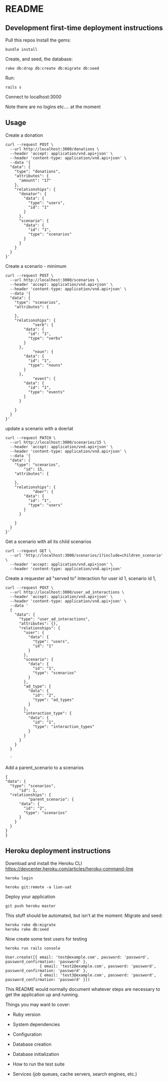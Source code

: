# README

## Development first-time deployment instructions

Pull this repos
Install the gems:

`bundle install`

Create, and seed, the database:

`rake db:drop db:create db:migrate db:seed`

Run:

`rails s`

Connect to localhost:3000

Note there are no logins etc.... at the moment

## Usage

Create a donation

```
curl --request POST \
  --url http://localhost:3000/donations \
  --header 'accept: application/vnd.api+json' \
  --header 'content-type: application/vnd.api+json' \
  --data '{
  "data": {
    "type": "donations",
    "attributes": {
      "amount": "17"
    },
    "relationships": {
      "donator": {
        "data": {
          "type": "users",
          "id": "1"
        }
      },
      "scenario": {
        "data": {
          "id": "1",
          "type": "scenarios"
        }
      }
    }
  }
}'
```

Create a scenario - minimum

```
curl --request POST \
  --url http://localhost:3000/scenarios \
  --header 'accept: application/vnd.api+json' \
  --header 'content-type: application/vnd.api+json' \
  --data '{
  "data": {
    "type": "scenarios",
    "attributes": {

    },
    "relationships": {
			"verb": {
        "data": {
          "id": "1",
          "type": "verbs"
        }
      },
			"noun": {
        "data": {
          "id": "1",
          "type": "nouns"
        }
      },
			"event": {
        "data": {
          "id": "1",
          "type": "events"
        }
      }

    }
  }
}'
```

update a scenario with a doerlat

```
curl --request PATCH \
  --url http://localhost:3000/scenarios/15 \
  --header 'accept: application/vnd.api+json' \
  --header 'content-type: application/vnd.api+json' \
  --data '{
  "data": {
    "type": "scenarios",
		"id": 15,
    "attributes": {

    },
    "relationships": {
			"doer": {
        "data": {
          "id": "1",
          "type": "users"
        }
      }

    }
  }
}'
```

Get a scenario with all its child scenarios

```
curl --request GET \
  --url 'http://localhost:3000/scenarios/1?include=children_scenario' \
  --header 'accept: application/vnd.api+json' \
  --header 'content-type: application/vnd.api+json'
```

Create a requester ad "served to" interaction for user id 1, scenario id 1,

```
curl --request POST \
  --url http://localhost:3000/user_ad_interactions \
  --header 'accept: application/vnd.api+json' \
  --header 'content-type: application/vnd.api+json' \
  --data '
  {
    "data": {
      "type": "user_ad_interactions",
      "attributes": {},
      "relationships": {
        "user": {
          "data": {
            "type": "users",
            "id": "1"
          }
        },
        "scenario": {
          "data": {
            "id": "1",
            "type": "scenarios"
          }
        },
        "ad_type": {
          "data": {
            "id": "2",
            "type": "ad_types"
          }
        },
        "interaction_type": {
          "data": {
            "id": "1",
            "type": "interaction_types"
          }
        }
      }
    }
  }

  '
  ```

  Add a parent_scenario to a scenarios

  ```
  {
  "data": {
    "type": "scenarios",
		"id": 1,
    "relationships": {
			"parent_scenario": {
        "data": {
          "id": "2",
          "type": "scenarios"
        }
      }
    }
  }
}
```

## Heroku deployment instructions

Download and install the Heroku CLI https://devcenter.heroku.com/articles/heroku-command-line

`heroku login`

`heroku git:remote -a lion-uat`

Deploy your application

`git push heroku master`

This stuff should be automated, but isn't at the moment:
Migrate and seed:

```
heroku rake db:migrate
heroku rake db:seed
```

Now create some test users for testing

`heroku run rails console`

```
User.create([{ email: 'test@example.com', password: 'password', password_confirmation: 'password' },
               { email: 'test2@example.com', password: 'password', password_confirmation: 'password' },
               { email: 'test3@example.com', password: 'password', password_confirmation: 'password' }])
```



This README would normally document whatever steps are necessary to get the
application up and running.

Things you may want to cover:

* Ruby version

* System dependencies

* Configuration

* Database creation

* Database initialization

* How to run the test suite

* Services (job queues, cache servers, search engines, etc.)
